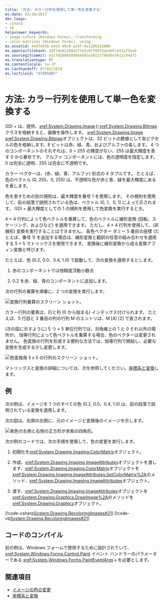 ```yaml
---
title: '方法: カラー行列を使用して単一色を変換する'
ms.date: 03/30/2017
dev_langs:
- csharp
- vb
helpviewer_keywords:
- image colors [Windows Forms], transforming
- color matrices [Windows Forms], using
ms.assetid: 44df4556-a433-49c0-ac0f-9a12063a5860
ms.openlocfilehash: 2df74e022b842f7e5c9ff80f6aeddfce51af5eab
ms.sourcegitcommit: b1cfd260928d464d91e20121f9bdba7611c94d71
ms.translationtype: MT
ms.contentlocale: ja-JP
ms.lasthandoff: 07/02/2019
ms.locfileid: "67505807"
---
```

# <a name="how-to-use-a-color-matrix-to-transform-a-single-color"></a>方法: カラー行列を使用して単一色を変換する
GDI + は、提供、<xref:System.Drawing.Image>と<xref:System.Drawing.Bitmap>クラスを格納すると、画像を操作します。 <xref:System.Drawing.Image> <xref:System.Drawing.Bitmap>オブジェクトは、32 ビットの数値として各ピクセルの色を格納します。8 ビットは赤、緑、青、およびアルファの各します。 4 つのコンポーネントのそれぞれは、0 ~ 255 の輝度がない、255 は最大輝度を表す 0 から番号です。 アルファ コンポーネントには、色の透明度を指定します。0 は完全に透明、255 は完全に不透明です。  
  
 カラー ベクターは、(赤、緑、青、アルファ) 形式の 4 タプルです。 たとえば、色のベクトル (0, 255、0, 255) は、不透明な色が赤と青、緑を最大輝度にあるを表します。  
  
 色を表すための別の規則は、最大輝度を番号 1 を使用します。 その規則を使用して、前の段落で説明されている色は、ベクトル (0, 1、0, 1) によって示されます。 GDI + 最大輝度としての 1 の規則を使用して色変換を実行するとき。  
  
 4 × 4 行列によって色ベクトルを乗算して、色のベクトルに線形変換 (回転、スケーリング、およびなど) を適用できます。 ただし、4 × 4 行列を使用して、(非線形) 変換を実行することはできません。 各色ベクター ダミー 5 番目の座標 (たとえば、番号 1) を追加する場合は、線形変換と翻訳の任意の組み合わせを適用する 5 × 5 マトリックスを使用できます。 変換後に線形変換から成る変換アフィン変換と呼びます。  
  
 たとえば、色 (0.2, 0.0、0.4, 1.0) で起動して、次の変換を適用するとします。  
  
1. 赤のコンポーネントでは倍精度浮動小数点  
  
2. 0\.2 を赤、緑、青のコンポーネントに追加します。  
  
 次の行列の乗算を順番に、2 つの変換を実行します。  
  
 ![変換行列乗算のスクリーン ショット。](./media/how-to-use-a-color-matrix-to-transform-a-single-color/multiplication-color-matrix.gif)
  
 カラー行列の要素は、行と列 (0 から始まる) インデックス付けられます。 たとえば、5 行目と 3 番目の列の行列 M のエントリは、M [4] [2] で表されます。  
  
 (次の図に示すように) 5 つ × 5 単位行列では、対角線上の 1 と 0 それ以外の場所が。 恒等行列によって色ベクトルを乗算する場合、色のベクターは変更されません。 色変換の行列を形成する便利な方法では、恒等行列で開始し、必要な変換を生成する少し変更します。  
  
 ![色変換用 5 x 5 の行列のスクリーン ショット。](./media/how-to-use-a-color-matrix-to-transform-a-single-color/5x5-identity-matrix-color-transformation.gif)  
  
 マトリックスと変換の詳細については、次を参照してください。[座標系と変換](coordinate-systems-and-transformations.md)します。  
  
## <a name="example"></a>例  
 次の例は、イメージを 1 つのすべての色 (0.2, 0.0、0.4, 1.0) は、前の段落で説明されている変換を適用します。  
  
 次の図は、右側の左側に、元のイメージと変換後のイメージを示します。  
  
 ![紫色の左側と右側の正方形が赤紫の四角形。](./media/how-to-use-a-color-matrix-to-transform-a-single-color/color-transformation.png)  
  
 次の例のコードでは、次の手順を使用して、色の変更を実行します。  
  
1. 初期化を<xref:System.Drawing.Imaging.ColorMatrix>オブジェクト。  
  
2. 作成、<xref:System.Drawing.Imaging.ImageAttributes>オブジェクトを渡します、<xref:System.Drawing.Imaging.ColorMatrix>オブジェクトを<xref:System.Drawing.Imaging.ImageAttributes.SetColorMatrix%2A>のメソッド、<xref:System.Drawing.Imaging.ImageAttributes>オブジェクト。  
  
3. 渡す、<xref:System.Drawing.Imaging.ImageAttributes>オブジェクトを<xref:System.Drawing.Graphics.DrawImage%2A>のメソッドを<xref:System.Drawing.Graphics>オブジェクト。  
  
 [!code-csharp[System.Drawing.RecoloringImages#21](~/samples/snippets/csharp/VS_Snippets_Winforms/System.Drawing.RecoloringImages/CS/Class1.cs#21)]
 [!code-vb[System.Drawing.RecoloringImages#21](~/samples/snippets/visualbasic/VS_Snippets_Winforms/System.Drawing.RecoloringImages/VB/Class1.vb#21)]  
  
## <a name="compiling-the-code"></a>コードのコンパイル  
 前の例は、Windows フォームで使用するために設計されていて、<xref:System.Windows.Forms.Control.Paint> イベント ハンドラーのパラメーターである <xref:System.Windows.Forms.PaintEventArgs> `e` を必要とします。  
  
## <a name="see-also"></a>関連項目

- [イメージの色の変更](recoloring-images.md)
- [座標系と変換](coordinate-systems-and-transformations.md)
